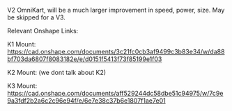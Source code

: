 V2 OmniKart, will be a much larger improvement in speed, power, size. May be skipped for a V3.

Relevant Onshape Links:

K1 Mount:
https://cad.onshape.com/documents/3c21fc0cb3af9499c3b83e34/w/da88bf703da6807f8083182e/e/d0151f5413f73f85199e1f03

K2 Mount:
(we dont talk about K2)

K3 Mount:
https://cad.onshape.com/documents/aff529244dc58dbe51c94975/w/7c9e9a3fdf2b2a6c2c96e94f/e/6e7e38c37b6e1807f1ae7e01
